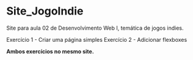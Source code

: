 # Site_JogoIndie
Site para aula 02 de Desenvolvimento Web I, temática de jogos indies.

Exercício 1 - Criar uma página simples
Exercício 2 - Adicionar flexboxes 

**Ambos exercícios no mesmo site.**
